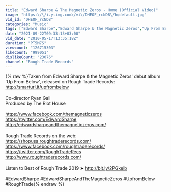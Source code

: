 ```yaml
---
title: "Edward Sharpe & The Magnetic Zeros - Home (Official Video)"
image: "https:\/\/i.ytimg.com\/vi\/DHEOF_rcND8\/hqdefault.jpg"
vid_id: "DHEOF_rcND8"
categories: "Music"
tags: ["Edward Sharpe","Edward Sharpe & the Magnetic Zeros","Up From Below"]
date: "2021-09-22T09:33:13+03:00"
vid_date: "2010-05-17T13:35:18Z"
duration: "PT5M7S"
viewcount: "126715303"
likeCount: "999051"
dislikeCount: "23076"
channel: "Rough Trade Records"
---
```

{% raw %}Taken from Edward Sharpe &amp; the Magnetic Zeros' debut album 'Up From Below', released on Rough Trade Records: <a rel="nofollow" target="blank" href="http://smarturl.it/upfrombelow">http://smarturl.it/upfrombelow</a><br /><br />Co-director Ryan Gall<br />Produced by The Riot House<br /><br /><a rel="nofollow" target="blank" href="https://www.facebook.com/themagneticzeros">https://www.facebook.com/themagneticzeros</a><br /><a rel="nofollow" target="blank" href="https://twitter.com/EdwardSharpe">https://twitter.com/EdwardSharpe</a><br /><a rel="nofollow" target="blank" href="http://edwardsharpeandthemagneticzeros.com/">http://edwardsharpeandthemagneticzeros.com/</a><br /><br />Rough Trade Records on the web:<br /><a rel="nofollow" target="blank" href="https://shopusa.roughtraderecords.com/">https://shopusa.roughtraderecords.com/</a><br /><a rel="nofollow" target="blank" href="https://www.facebook.com/roughtraderecords/">https://www.facebook.com/roughtraderecords/</a><br /><a rel="nofollow" target="blank" href="https://twitter.com/RoughTradeRecs">https://twitter.com/RoughTradeRecs</a><br /><a rel="nofollow" target="blank" href="http://www.roughtraderecords.com/">http://www.roughtraderecords.com/</a><br /><br />Listen to Best of Rough Trade 2019 ➤ <a rel="nofollow" target="blank" href="http://bit.ly/2PGkeib">http://bit.ly/2PGkeib</a><br /><br />#EdwardSharpe #EdwardSharpeAndTheMagneticZeros #UpfromBelow #RoughTrade{% endraw %}
